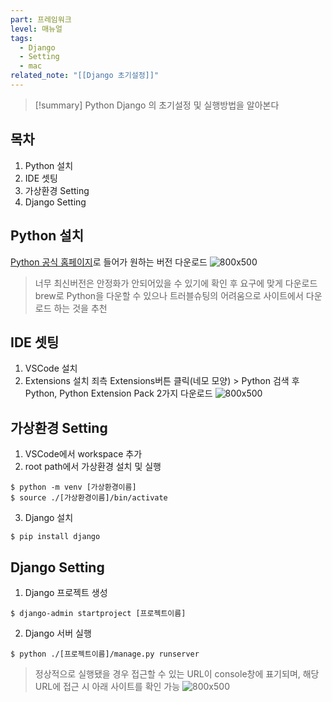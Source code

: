 ```yaml
---
part: 프레임워크
level: 매뉴얼
tags:
  - Django
  - Setting
  - mac
related_note: "[[Django 초기설정]]"
---
```

> [!summary]
> Python Django 의 초기설정 및 실행방법을 알아본다


## 목차
1. Python 설치
2. IDE 셋팅
3. 가상환경 Setting
4. Django Setting



## Python 설치
[Python 공식 홈페이지](https://www.python.org/)로 들어가 원하는 버전 다운로드
 ![800x500](https://onedrive.live.com/embed?resid=130CBFA7E5A0B893%2165070&authkey=%21AMzJlxa71Dqb_7M&width=1728&height=1016)
 >너무 최신버전은 안정화가 안되어있을 수 있기에 확인 후 요구에 맞게 다운로드
 >brew로 Python을 다운할 수 있으나 트러블슈팅의 어려움으로 사이트에서 다운로드 하는 것을 추천



## IDE 셋팅
 1. VSCode 설치
 2. Extensions 설치
	죄측 Extensions버튼 클릭(네모 모양) > Python 검색 후 Python, Python Extension Pack 2가지 다운로드
	![800x500](https://onedrive.live.com/embed?resid=130CBFA7E5A0B893%2165073&authkey=%21ABbph5jGSt1f9ro&width=3456&height=2158)



## 가상환경 Setting
1. VSCode에서 workspace 추가
2. root path에서 가상환경 설치 및 실행 
~~~
$ python -m venv [가상환경이름]
$ source ./[가상환경이름]/bin/activate
~~~
3. Django 설치
~~~
$ pip install django
~~~ 



## Django Setting
 1. Django 프로젝트 생성
~~~
$ django-admin startproject [프로젝트이름]
~~~
 2. Django 서버 실행
~~~
$ python ./[프로젝트이름]/manage.py runserver
~~~
 > 정상적으로 실행됐을 경우 접근할 수 있는 URL이 console창에 표기되며, 해당 URL에 접근 시 아래 사이트를 확인 가능
> ![800x500](https://onedrive.live.com/embed?resid=130CBFA7E5A0B893%2165071&authkey=%21AJ4ZRguhgBgfD-I&width=1728&height=1016)